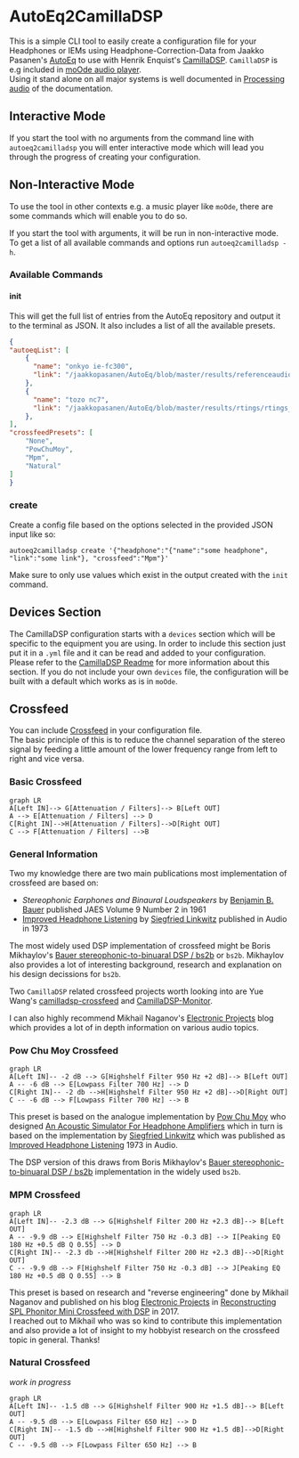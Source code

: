 # AutoEq2CamillaDSP

This is a simple CLI tool to easily create a configuration file for your Headphones or IEMs using Headphone-Correction-Data from Jaakko Pasanen's [AutoEq](https://github.com/jaakkopasanen/AutoEq) to use with Henrik Enquist's [CamillaDSP](https://github.com/HEnquist/camilladsp). `CamillaDSP` is e.g included in [moOde audio player](https://github.com/moode-player/moode).  
Using it stand alone on all major systems is well documented in [Processing audio](https://github.com/HEnquist/camilladsp#processing-audio) of the documentation.

## Interactive Mode 
If you start the tool with no arguments from the command line with `autoeq2camilladsp` you will enter interactive mode which will lead you through the progress of creating your configuration.

## Non-Interactive Mode
To use the tool in other contexts e.g. a music player like `moOde`, there are some commands which will enable you to do so.  

If you start the tool with arguments, it will be run in non-interactive mode.  
To get a list of all available commands and options run `autoeq2camilladsp -h`.

### Available Commands
#### init
This will get the full list of entries from the AutoEq repository and output it to the terminal as JSON. It also includes a list of all the available presets.

``` json
{
"autoeqList": [
    {
      "name": "onkyo ie-fc300",
      "link": "/jaakkopasanen/AutoEq/blob/master/results/referenceaudioanalyzer/referenceaudioanalyzer_siec_harman_in-ear_2019v2/Onkyo%20IE-FC300.txt"
    },
    {
      "name": "tozo nc7",
      "link": "/jaakkopasanen/AutoEq/blob/master/results/rtings/rtings_harman_in-ear_2019v2/TOZO%20NC7.txt"
    },
],
"crossfeedPresets": [
    "None",
    "PowChuMoy",
    "Mpm",
    "Natural"
]
}
```

### create
Create a config file based on the options selected in the provided JSON input like so:  

``` shell
autoeq2camilladsp create '{"headphone":"{"name":"some headphone", "link":"some link"}, "crossfeed":"Mpm"}'
```

Make sure to only use values which exist in the output created with the `init` command.
    
## Devices Section
The CamillaDSP configuration starts with a `devices` section which will be specific to the equipment you are using. In order to include this section just put it in a `.yml` file and it can be read and added to your configuration.  
Please refer to the [CamillaDSP Readme](https://github.com/HEnquist/camilladsp#configuration) for more information about this section.
If you do not include your own `devices` file, the configuration will be built with a default which works as is in `moOde`.

## Crossfeed
You can include [Crossfeed](https://en.wikipedia.org/wiki/Crossfeed) in your configuration file.  
The basic principle of this is to reduce the channel separation of the stereo signal by feeding a little amount of the lower frequency range from left to right and vice versa.  

### Basic Crossfeed
```mermaid
graph LR
A[Left IN]--> G[Attenuation / Filters]--> B[Left OUT]
A --> E[Attenuation / Filters] --> D
C[Right IN]-->H[Attenuation / Filters]-->D[Right OUT]
C --> F[Attenuation / Filters] -->B
```

### General Information
Two my knowledge there are two main publications most implementation of crossfeed are based on:  
- *Stereophonic Earphones and Binaural Loudspeakers* by [Benjamin B. Bauer](https://en.wikipedia.org/wiki/Benjamin_Bauer) published JAES Volume 9 Number 2 in 1961
- [Improved Headphone Listening](https://www.linkwitzlab.com/headphone-xfeed.htm) by [Siegfried Linkwitz](https://en.wikipedia.org/wiki/Siegfried_Linkwitz) published in Audio in 1973  

The most widely used DSP implementation of crossfeed might be Boris Mikhaylov's [Bauer stereophonic-to-binuaral DSP / bs2b](http://bs2b.sourceforge.net) or `bs2b`. Mikhaylov also provides a lot of interesting background, research and explanation on his design decissions for `bs2b`.

Two `CamillaDSP` related crossfeed projects worth looking into are Yue Wang's [camilladsp-crossfeed](https://github.com/Wang-Yue/camilladsp-crossfeed) and [CamillaDSP-Monitor](https://github.com/Wang-Yue/CamillaDSP-Monitor).

I can also highly recommend Mikhail Naganov's [Electronic Projects](https://melp242.blogspot.com/) blog which provides a lot of in depth information on various audio topics.

### Pow Chu Moy Crossfeed
```mermaid
graph LR
A[Left IN]-- -2 dB --> G[Highshelf Filter 950 Hz +2 dB]--> B[Left OUT]
A -- -6 dB --> E[Lowpass Filter 700 Hz] --> D
C[Right IN]-- -2 db -->H[Highshelf Filter 950 Hz +2 dB]-->D[Right OUT]
C -- -6 dB --> F[Lowpass Filter 700 Hz] --> B
```

This preset is based on the analogue implementation by [Pow Chu Moy](https://jourshifi.wordpress.com/2016/03/17/the-hero-of-diy-audio-pow-chu-moy/) who designed [An Acoustic Simulator For Headphone Amplifiers](https://headwizememorial.wordpress.com/2018/03/09/an-acoustic-simulator-for-headphone-amplifiers/) which in turn is based on the implementation by [Siegfried Linkwitz](https://en.wikipedia.org/wiki/Siegfried_Linkwitz) which was published as [Improved Headphone Listening](https://www.linkwitzlab.com/headphone-xfeed.htm) 1973 in Audio.  

The DSP version of this draws from Boris Mikhaylov's [Bauer stereophonic-to-binuaral DSP / bs2b](http://bs2b.sourceforge.net) implementation in the widely used `bs2b`.  

### MPM Crossfeed
```mermaid
graph LR
A[Left IN]-- -2.3 dB --> G[Highshelf Filter 200 Hz +2.3 dB]--> B[Left OUT]
A -- -9.9 dB --> E[Highshelf Filter 750 Hz -0.3 dB] --> I[Peaking EQ 180 Hz +0.5 dB Q 0.55] --> D 
C[Right IN]-- -2.3 db -->H[Highshelf Filter 200 Hz +2.3 dB]-->D[Right OUT]
C -- -9.9 dB --> F[Highshelf Filter 750 Hz -0.3 dB] --> J[Peaking EQ 180 Hz +0.5 dB Q 0.55] --> B
```

This preset is based on research and "reverse engineering" done by Mikhail Naganov and published on his blog [Electronic Projects](https://melp242.blogspot.com/) in [Reconstructing SPL Phonitor Mini Crossfeed with DSP](https://melp242.blogspot.com/2017/01/reconstructing-spl-phonitor-mini.html) in 2017.  
I reached out to Mikhail who was so kind to contribute this implementation and also provide a lot of insight to my hobbyist research on the crossfeed topic in general. Thanks! 

### Natural Crossfeed

*work in progress*
```mermaid
graph LR
A[Left IN]-- -1.5 dB --> G[Highshelf Filter 900 Hz +1.5 dB]--> B[Left OUT]
A -- -9.5 dB --> E[Lowpass Filter 650 Hz] --> D
C[Right IN]-- -1.5 db -->H[Highshelf Filter 900 Hz +1.5 dB]-->D[Right OUT]
C -- -9.5 dB --> F[Lowpass Filter 650 Hz] --> B
```




